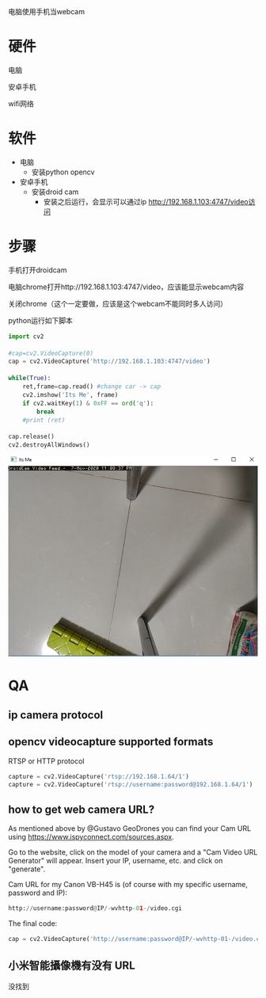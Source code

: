 电脑使用手机当webcam

# 硬件

电脑

安卓手机

wifi网络

# 软件

- 电脑
  - 安装python opencv
- 安卓手机
  - 安装droid cam
    - 安装之后运行，会显示可以通过ip http://192.168.1.103:4747/video访问

# 步骤

手机打开droidcam

电脑chrome打开http://192.168.1.103:4747/video，应该能显示webcam内容

关闭chrome（这个一定要做，应该是这个webcam不能同时多人访问）

python运行如下脚本

```python
import cv2

#cap=cv2.VideoCapture(0)
cap = cv2.VideoCapture('http://192.168.1.103:4747/video')

while(True):
    ret,frame=cap.read() #change car -> cap
    cv2.imshow('Its Me', frame)
    if cv2.waitKey(1) & 0xFF == ord('q'):
        break
    #print (ret)

cap.release()
cv2.destroyAllWindows()    
```

![image-20201107230949141](../images/%E7%94%B5%E8%84%91%E4%BD%BF%E7%94%A8%E6%89%8B%E6%9C%BA%E5%BD%93webcam.assets/image-20201107230949141.png)



# QA

## ip camera protocol

## opencv videocapture supported formats

RTSP or HTTP protocol 

```python
capture = cv2.VideoCapture('rtsp://192.168.1.64/1')
capture = cv2.VideoCapture('rtsp://username:password@192.168.1.64/1')
```

## how to get web camera URL?

As mentioned above by @Gustavo GeoDrones you can find your Cam URL using https://www.ispyconnect.com/sources.aspx.

Go to the website, click on the model of your camera and a "Cam Video URL Generator" will appear. Insert your IP, username, etc. and click on "generate".

Cam URL for my Canon VB-H45 is (of course with my specific username, password and IP):

```py
http://username:password@IP/-wvhttp-01-/video.cgi
```

The final code:

```py
cap = cv2.VideoCapture('http://username:password@IP/-wvhttp-01-/video.cgi')
```

## 小米智能攝像機有没有 URL

没找到

